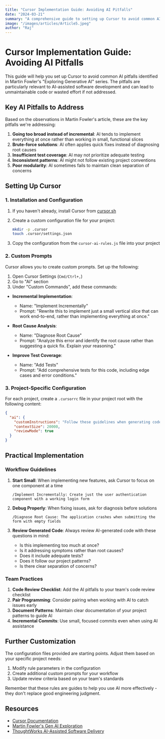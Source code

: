 ```yaml
---
title: "Cursor Implementation Guide: Avoiding AI Pitfalls"
date: "2024-03-21"
summary: "A comprehensive guide to setting up Cursor to avoid common AI pitfalls identified in Martin Fowler's 'Exploring Generative AI' series."
image: "/images/articles/Article5.jpeg"
author: "Raj"
---
```


# Cursor Implementation Guide: Avoiding AI Pitfalls

This guide will help you set up Cursor to avoid common AI pitfalls identified in Martin Fowler's "Exploring Generative AI" series. The pitfalls are particularly relevant to AI-assisted software development and can lead to unmaintainable code or wasted effort if not addressed.

## Key AI Pitfalls to Address

Based on the observations in Martin Fowler's article, these are the key pitfalls we're addressing:

1. **Going too broad instead of incremental**: AI tends to implement everything at once rather than working in small, functional slices
2. **Brute-force solutions**: AI often applies quick fixes instead of diagnosing root causes
3. **Insufficient test coverage**: AI may not prioritize adequate testing
4. **Inconsistent patterns**: AI might not follow existing project conventions
5. **Poor modularity**: AI sometimes fails to maintain clean separation of concerns

## Setting Up Cursor

### 1. Installation and Configuration

1. If you haven't already, install Cursor from [cursor.sh](https://cursor.sh)
2. Create a custom configuration file for your project:
   ```bash
   mkdir -p .cursor
   touch .cursor/settings.json
   ```

3. Copy the configuration from the `cursor-ai-rules.js` file into your project

### 2. Custom Prompts

Cursor allows you to create custom prompts. Set up the following:

1. Open Cursor Settings (`Cmd/Ctrl+,`)
2. Go to "AI" section
3. Under "Custom Commands", add these commands:

- **Incremental Implementation**:
  - Name: "Implement Incrementally" 
  - Prompt: "Rewrite this to implement just a small vertical slice that can work end-to-end, rather than implementing everything at once."

- **Root Cause Analysis**:
  - Name: "Diagnose Root Cause"
  - Prompt: "Analyze this error and identify the root cause rather than suggesting a quick fix. Explain your reasoning."

- **Improve Test Coverage**:
  - Name: "Add Tests"
  - Prompt: "Add comprehensive tests for this code, including edge cases and error conditions."

### 3. Project-Specific Configuration

For each project, create a `.cursorrc` file in your project root with the following content:

```json
{
  "ai": {
    "customInstructions": "Follow these guidelines when generating code: 1) Implement incrementally using vertical slices, 2) Focus on diagnosing root causes rather than quick fixes, 3) Include tests for all new functionality, 4) Follow existing patterns in the codebase, 5) Maintain clean separation of concerns and high cohesion.",
    "contextSize": 20000,
    "reviewMode": true
  }
}
```

## Practical Implementation

### Workflow Guidelines

1. **Start Small**: When implementing new features, ask Cursor to focus on one component at a time
   ```
   /Implement Incrementally: Create just the user authentication component with a working login form
   ```

2. **Debug Properly**: When fixing issues, ask for diagnosis before solutions
   ```
   /Diagnose Root Cause: The application crashes when submitting the form with empty fields
   ```

3. **Review Generated Code**: Always review AI-generated code with these questions in mind:
   - Is this implementing too much at once?
   - Is it addressing symptoms rather than root causes?
   - Does it include adequate tests?
   - Does it follow our project patterns?
   - Is there clear separation of concerns?

### Team Practices

1. **Code Review Checklist**: Add the AI pitfalls to your team's code review checklist
2. **Pair Programming**: Consider pairing when working with AI to catch issues early
3. **Document Patterns**: Maintain clear documentation of your project patterns to guide AI
4. **Incremental Commits**: Use small, focused commits even when using AI assistance

## Further Customization

The configuration files provided are starting points. Adjust them based on your specific project needs:

1. Modify rule parameters in the configuration
2. Create additional custom prompts for your workflow
3. Update review criteria based on your team's standards

Remember that these rules are guides to help you use AI more effectively - they don't replace good engineering judgment.

## Resources

- [Cursor Documentation](https://cursor.sh/docs)
- [Martin Fowler's Gen AI Exploration](https://martinfowler.com/articles/exploring-gen-ai.html)
- [ThoughtWorks AI-Assisted Software Delivery](https://www.thoughtworks.com/insights/topic/artificial-intelligence) 
